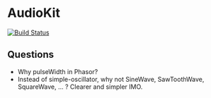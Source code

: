 # AudioKit

[![Build Status](https://travis-ci.org/jussi-kalliokoski/audiolib.js.png?branch=next)](https://travis-ci.org/jussi-kalliokoski/audiolib.js)

Questions
------------

- Why pulseWidth in Phasor?
- Instead of simple-oscillator, why not SineWave, SawToothWave, SquareWave, ... ? Clearer and simpler IMO.
